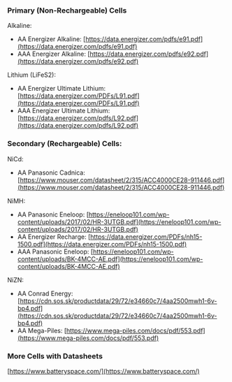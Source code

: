 ### Primary (Non-Rechargeable) Cells
Alkaline:
- AA Energizer Alkaline: [https://data.energizer.com/pdfs/e91.pdf](https://data.energizer.com/pdfs/e91.pdf)
- AAA Energizer Alkaline: [https://data.energizer.com/pdfs/e92.pdf](https://data.energizer.com/pdfs/e92.pdf)

Lithium (LiFeS2):
- AA Energizer Ultimate Lithium: [https://data.energizer.com/PDFs/L91.pdf](https://data.energizer.com/PDFs/L91.pdf)
- AAA Energizer Ultimate Lithium: [https://data.energizer.com/pdfs/L92.pdf](https://data.energizer.com/pdfs/L92.pdf)

### Secondary (Rechargeable) Cells:
NiCd:
- AA Panasonic Cadnica: [https://www.mouser.com/datasheet/2/315/ACC4000CE28-911446.pdf](https://www.mouser.com/datasheet/2/315/ACC4000CE28-911446.pdf)

NiMH:
- AA Panasonic Eneloop: [https://eneloop101.com/wp-content/uploads/2017/02/HR-3UTGB.pdf](https://eneloop101.com/wp-content/uploads/2017/02/HR-3UTGB.pdf)
- AA Energizer Recharge: [https://data.energizer.com/PDFs/nh15-1500.pdf](https://data.energizer.com/PDFs/nh15-1500.pdf)
- AAA Panasonic Eneloop: [https://eneloop101.com/wp-content/uploads/BK-4MCC-AE.pdf](https://eneloop101.com/wp-content/uploads/BK-4MCC-AE.pdf)

NiZN:
- AA Conrad Energy: [https://cdn.sos.sk/productdata/29/72/e34660c7/4aa2500mwh1-6v-bp4.pdf](https://cdn.sos.sk/productdata/29/72/e34660c7/4aa2500mwh1-6v-bp4.pdf)
- AA Mega-Piles: [https://www.mega-piles.com/docs/pdf/553.pdf](https://www.mega-piles.com/docs/pdf/553.pdf)
### More Cells with Datasheets
[https://www.batteryspace.com/](https://www.batteryspace.com/)
